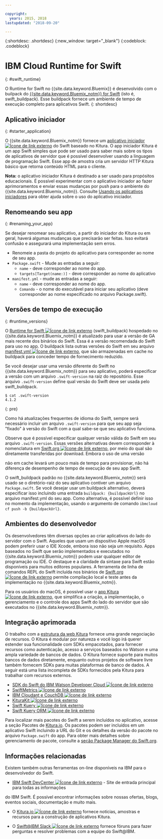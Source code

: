 ```yaml
---

copyright:
  years: 2015, 2018
lastupdated: "2018-09-20"

---
```


{:shortdesc: .shortdesc}
{:new_window: target="_blank"}
{:codeblock: .codeblock}

# IBM Cloud Runtime for Swift
{: #swift_runtime}

O Runtime for Swift no {{site.data.keyword.Bluemix}} é desenvolvido com o builpack do [{{site.data.keyword.Bluemix_notm}} for Swift](https://github.com/IBM-Swift/swift-buildpack)
(isto é, swift_buildpack).
Esse buildpack fornece um ambiente de tempo de execução completo para aplicativos Swift.
{: shortdesc}

## Aplicativo iniciador
{: #starter_application}

O {{site.data.keyword.Bluemix_notm}} fornece um [aplicativo iniciador ![Ícone de link externo](../../icons/launch-glyph.svg "Ícone de link externo")](https://github.com/IBM-Cloud/Kitura-Starter) do Swift baseado no Kitura. O app iniciador Kitura é um app Swift
simples que pode ser usado para saber mais sobre os tipos de aplicativos de servidor que
é possível desenvolver usando a linguagem de programação Swift. Esse app de amostra
cria um servidor HTTP Kitura básico que retorna conteúdo HTML para o cliente.

**Nota:** o aplicativo iniciador Kitura é destinado a ser usado para
propósitos educacionais. É possível experimentar com o aplicativo iniciador ao fazer aprimoramentos
e enviar essas mudanças por push para o ambiente do {{site.data.keyword.Bluemix_notm}}. Consulte [Usando os aplicativos iniciadores](../common/starter_app_usage.html) para obter ajuda sobre o uso
do aplicativo iniciador.

## Renomeando seu app
{: #renaming_your_app}

Se desejar renomear seu aplicativo, a partir do iniciador do Kitura ou em geral, haverá algumas
mudanças que precisarão ser feitas. Isso evitará confusão e assegurará uma
implementação sem erros.

- Renomeie a pasta do projeto do aplicativo para corresponder ao nome de seu app.
- `Package.swift` - Mude as entradas a seguir:
    - `name` - deve corresponder ao nome do app.
    - `targets[Target(name:)]` - deve corresponder ao nome do aplicativo
- `manifest.yml` - mude as entradas a seguir:
    - `name` - deve corresponder ao nome do app.
    - `Comando` - o nome do executável para iniciar seu aplicativo (deve corresponder ao
nome especificado no arquivo Package.swift).

## Versões de tempo de execução
{: #runtime_versions}

O [Runtime for Swift
![Ícone de link externo](../../icons/launch-glyph.svg "Ícone de link externo")](https://github.com/IBM-Swift/swift-buildpack)
(swift_buildpack) hospedado no {{site.data.keyword.Bluemix_notm}} é atualizado para usar a versão de GA mais recente dos
binários do Swift. Essa é a versão recomendada do Swift para uso no app. O buildpack lista outras versões do Swift em seu arquivo
[manifest.yml
![Ícone de link externo](../../icons/launch-glyph.svg "Ícone de link externo")](https://github.com/IBM-Swift/swift-buildpack/blob/master/manifest.yml),
que são armazenadas em cache no buildpack para conceder tempo de fornecimento reduzido.

Se você desejar usar uma versão diferente do Swift no {{site.data.keyword.Bluemix_notm}} para seu aplicativo, poderá especificar a versão com um arquivo `.swift-version` na raiz do repositório. Esse arquivo `.swift-version` define qual versão do Swift deve ser usada pelo swift_buildpack.

```
$ cat .swift-version
4.1.2
```
{: pre}

Como há atualizações frequentes de idioma do Swift, sempre será necessário incluir um arquivo `.swift-version` para que seu app seja "fixado" à versão do Swift com a
qual sabe-se que seu aplicativo funciona.

Observe que é possível especificar qualquer versão válida do Swift em seu arquivo
`.swift-version`. Essas versões alternativas devem corresponder à nomenclatura em
[Swift.org ![Ícone de link externo](../../icons/launch-glyph.svg "Ícone de linkexterno")](https://swift.org/download/), por meio do qual são diretamente transferidas por download. Embora o uso de uma versão

não em cache levará um pouco mais de tempo para provisionar, não há diferença de
desempenho de tempo de execução de seu app Swift.

O swift_buildpack padrão no {{site.data.keyword.Bluemix_notm}} será usado se o diretório-raiz
do seu aplicativo contiver um arquivo `Package.swift`.  Se
você desejar usar um buildpack alternativo, deverá especificar isso
incluindo uma entrada
`buildpack: {buildpackUrl}` no arquivo manifest.yml do seu app. Como alternativa, é possível definir isso no
momento da implementação, usando o argumento de comando `ibmcloud cf push -b {buildpackUrl}`.


## Ambientes do desenvolvedor

Os desenvolvedores têm diversas opções ao criar aplicativos do lado do servidor com
o Swift. Aqueles que usam um dispositivo Apple macOS podem preferir usar o IDE Xcode, embora isso não seja um requisito.  Apps baseados no Swift que serão implementados e
executados no {{site.data.keyword.Bluemix_notm}} podem usar qualquer editor de
programação ou IDE.  O destaque e a claridade da sintaxe para Swift estão disponíveis para
muitos editores populares. A ferramenta de linha de comandos REPL do Swift incluída nos binários de [Swift.org ![Ícone de link externo](../../icons/launch-glyph.svg "Ícone de link externo")](https://swift.org/) permite compilação local e teste antes da implementação no {{site.data.keyword.Bluemix_notm}}.

Para os usuários do macOS, é possível usar o [app Kitura
![Ícone de link externo](../../icons/launch-glyph.svg "Ícone de link externo")](https://www.kitura.io/app.html),
que simplifica a criação, a implementação, o gerenciamento e o controle dos apps Swift do lado do servidor que são executados no {{site.data.keyword.Bluemix_notm}}.  


## Integração aprimorada

O trabalho com a [estrutura da web Kitura](http://ibm-swift.github.io/Kitura/) fornece uma grande negociação de recursos. O Kitura é modular por natureza e você logo irá querer estender sua funcionalidade com SDKs empacotados, para fornecer recursos como autenticação, acesso a serviços baseados no Watson e uma ampla variedade de bancos de dados.  O Kitura fornece suporte para muitos bancos de dados diretamente, enquanto outros projetos de software livre também fornecem SDKs para muitas plataformas de banco de dados. A seguir está uma lista incompleta de SDKs fornecidos pela Kitura para trabalhar com recursos externos.

- [SDK do Swift do IBM Watson Developer Cloud
![Ícone de link externo](../../icons/launch-glyph.svg "Ícone de link externo")](https://github.com/watson-developer-cloud/swift-sdk/)
- [SwiftMetrics ![Ícone de link externo](../../icons/launch-glyph.svg "Ícone de link externo")](https://github.com/RuntimeTools/SwiftMetrics)
- [IBM Cloudant e CouchDB
![Ícone de link externo](../../icons/launch-glyph.svg "Ícone de link externo")](https://github.com/IBM-Swift/Kitura-CouchDB)
- [KituraKit ![Ícone de link externo](../../icons/launch-glyph.svg "Ícone de link externo")](https://github.com/IBM-Swift/KituraKit)
- [Swift Kuery ![Ícone de link externo](../../icons/launch-glyph.svg "Ícone de link externo")](https://github.com/IBM-Swift/Swift-Kuery/)
- [Swift Kuery ORM ![Ícone de link externo](../../icons/launch-glyph.svg "Ícone de link externo")](https://github.com/IBM-Swift/Swift-Kuery-ORM)

Para localizar mais pacotes do Swift a serem incluídos no aplicativo, acesse a seção Pacotes de [Kitura.io](https://www.kitura.io/packages.html). Os pacotes podem ser incluídos em um aplicativo Swift incluindo a URL do Git e os detalhes da versão do pacote no arquivo `Package.swift` do app. Para obter mais detalhes sobre gerenciamento de pacote, consulte a [seção Package Manager do Swift.org](https://swift.org/package-manager/).


## Informações relacionadas

Existem também outras ferramentas on-line disponíveis na IBM para o desenvolvedor do Swift.
- [IBM Swift DevCenter ![Ícone de link externo](../../icons/launch-glyph.svg "Íconede link externo")](https://developer.ibm.com/swift/) - Site de entrada principal para todas as informações

do IBM Swift. É possível encontrar informações sobre nossas ofertas, blogs, eventos sociais, documentação e muito mais.
- O [Kitura.io ![Ícone de link externo](../../icons/launch-glyph.svg "Ícone de linkexterno")](https://www.kitura.io/index.html) fornece notícias, amostras e recursos para a construção de aplicativos Kitura.

- O [Swift@IBM Slack ![Ícone de link externo](../../icons/launch-glyph.svg "Ícone de link externo")](http://swift-at-ibm-slack.mybluemix.net/) fornece fóruns para fazer perguntas e resolver problemas com a equipe do Swift@IBM.
